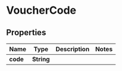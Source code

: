 # VoucherCode

## Properties
Name | Type | Description | Notes
------------ | ------------- | ------------- | -------------
**code** | **String** |  | 

